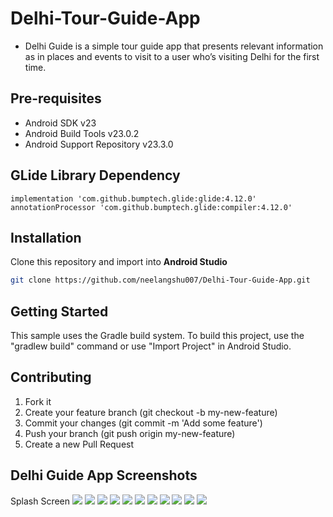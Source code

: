 # Delhi-Tour-Guide-App
* Delhi Guide is a simple tour guide app that presents relevant information as in places and events to visit to a user who’s visiting Delhi for the first time.

## Pre-requisites
- Android SDK v23
- Android Build Tools v23.0.2
- Android Support Repository v23.3.0


## GLide Library Dependency
```bas
implementation 'com.github.bumptech.glide:glide:4.12.0'
annotationProcessor 'com.github.bumptech.glide:compiler:4.12.0'
```

## Installation
Clone this repository and import into **Android Studio**
```bash
git clone https://github.com/neelangshu007/Delhi-Tour-Guide-App.git
```

## Getting Started
This sample uses the Gradle build system. To build this project, use the
"gradlew build" command or use "Import Project" in Android Studio.


## Contributing
1. Fork it
2. Create your feature branch (git checkout -b my-new-feature)
3. Commit your changes (git commit -m 'Add some feature')
4. Push your branch (git push origin my-new-feature)
5. Create a new Pull Request

## Delhi Guide App Screenshots 
Splash Screen
![](screenshots/ss1.png)
![](screenshots/ss2.png)
![](screenshots/ss3.png)
![](screenshots/ss4.png)
![](screenshots/ss5.png)
![](screenshots/ss6.png)
![](screenshots/ss7.png)
![](screenshots/ss8.png)
![](screenshots/ss9.png)
![](screenshots/ss10.png)
![](screenshots/ss11.png)
